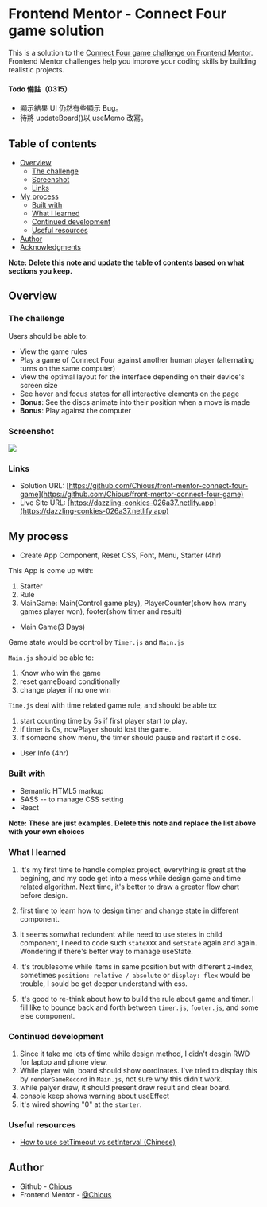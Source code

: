 # Frontend Mentor - Connect Four game solution

This is a solution to the [Connect Four game challenge on Frontend Mentor](https://www.frontendmentor.io/challenges/connect-four-game-6G8QVH923s). Frontend Mentor challenges help you improve your coding skills by building realistic projects.

#### Todo 備註（0315）

- 顯示結果 UI 仍然有些顯示 Bug。
- 待將 updateBoard()以 useMemo 改寫。

## Table of contents

- [Overview](#overview)
  - [The challenge](#the-challenge)
  - [Screenshot](#screenshot)
  - [Links](#links)
- [My process](#my-process)
  - [Built with](#built-with)
  - [What I learned](#what-i-learned)
  - [Continued development](#continued-development)
  - [Useful resources](#useful-resources)
- [Author](#author)
- [Acknowledgments](#acknowledgments)

**Note: Delete this note and update the table of contents based on what sections you keep.**

## Overview

### The challenge

Users should be able to:

- View the game rules
- Play a game of Connect Four against another human player (alternating turns on the same computer)
- View the optimal layout for the interface depending on their device's screen size
- See hover and focus states for all interactive elements on the page
- **Bonus**: See the discs animate into their position when a move is made
- **Bonus**: Play against the computer

### Screenshot

![](./screenshot.jpg)

### Links

- Solution URL: [https://github.com/Chious/front-mentor-connect-four-game](https://github.com/Chious/front-mentor-connect-four-game)
- Live Site URL: [https://dazzling-conkies-026a37.netlify.app](https://dazzling-conkies-026a37.netlify.app)

## My process

- Create App Component, Reset CSS, Font, Menu, Starter (4hr)

This App is come up with:

1. Starter
2. Rule
3. MainGame: Main(Control game play), PlayerCounter(show how many games player won), footer(show timer and result)

- Main Game(3 Days)

Game state would be control by `Timer.js` and `Main.js`

`Main.js` should be able to:

1. Know who win the game
2. reset gameBoard conditionally
3. change player if no one win

`Time.js` deal with time related game rule, and should be able to:

1. start counting time by 5s if first player start to play.
2. if timer is 0s, nowPlayer should lost the game.
3. if someone show menu, the timer should pause and restart if close.

- User Info (4hr)

### Built with

- Semantic HTML5 markup
- SASS -- to manage CSS setting
- React

**Note: These are just examples. Delete this note and replace the list above with your own choices**

### What I learned

1. It's my first time to handle complex project, everything is great at the begining, and my code get into a mess while design game and time related algorithm. Next time, it's better to draw a greater flow chart before design.

2. first time to learn how to design timer and change state in different component.

3. it seems somwhat redundent while need to use stetes in child component, I need to code such `stateXXX` and `setState` again and again. Wondering if there's better way to manage useState.

4. It's troublesome while items in same position but with different z-index, sometimes `position: relative / absolute` or `display: flex` would be trouble, I sould be get deeper understand with css.

5. It's good to re-think about how to build the rule about game and timer. I fill like to bounce back and forth between `timer.js`, `footer.js`, and some else component.

### Continued development

1. Since it take me lots of time while design method, I didn't desgin RWD for laptop and phone view.
2. While player win, board should show oordinates. I've tried to display this by `renderGameRecord` in `Main.js`, not sure why this didn't work.
3. while palyer draw, it should present draw result and clear board.
4. console keep shows warning about useEffect
5. it's wired showing "0" at the `starter`.

### Useful resources

- [How to use setTimeout vs setInterval (Chinese)](https://kuro.tw/posts/2019/02/23/談談-JavaScript-的-setTimeout-與-setInterval/?fbclid=IwAR3RzmCJUNVubYmdkbtjPSdlTtztPLARJuy88bJe9I8utoR7Q0jgQu-jOtY)

## Author

- Github - [Chious](https://github.com/Chious)
- Frontend Mentor - [@Chious](https://www.frontendmentor.io/profile/Chious)
